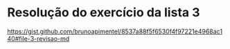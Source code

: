 # Resolução do exercício da lista 3

https://gist.github.com/brunoapimentel/8537a88f5f6530f4f97221e4968ac140#file-3-revisao-md